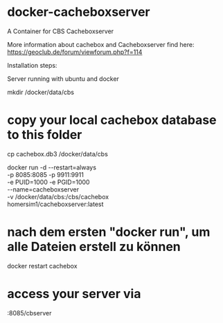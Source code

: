 # docker-cacheboxserver
A Container for CBS Cacheboxserver

More information about cachebox and Cacheboxserver find here: https://geoclub.de/forum/viewforum.php?f=114


Installation steps:

Server running with ubuntu and docker 

mkdir /docker/data/cbs
  # copy your local cachebox database to this folder
cp cachebox.db3 /docker/data/cbs

docker run -d --restart=always \
  -p 8085:8085 -p 9911:9911 \
  -e PUID=1000 -e PGID=1000 \
  --name=cacheboxserver \
  -v /docker/data/cbs:/cbs/cachebox \
  homersim1/cacheboxserver:latest


  # nach dem ersten "docker run", um alle Dateien erstell zu können
docker restart cachebox


# access your server via 
<IP-Adress>:8085/cbserver
